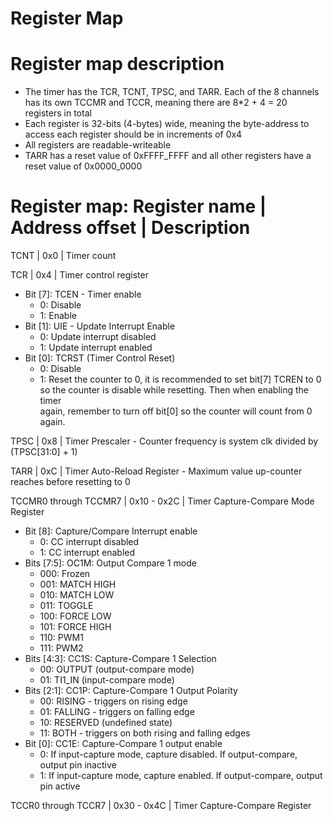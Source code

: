 # Register Map

# Register map description
 - The timer has the TCR, TCNT, TPSC, and TARR. Each of the 8 channels has its own TCCMR and TCCR, meaning there are 8*2 + 4 = 20 registers in total
 - Each register is 32-bits (4-bytes) wide, meaning the byte-address to access each register should be in increments of 0x4
 - All registers are readable-writeable
 - TARR has a reset value of 0xFFFF_FFFF and all other registers have a reset value of 0x0000_0000


# Register map: Register name | Address offset | Description

TCNT | 0x0 | Timer count

TCR | 0x4 | Timer control register
 - Bit [7]: TCEN - Timer enable
    - 0: Disable 
    - 1: Enable 
 - Bit [1]: UIE - Update Interrupt Enable 
    - 0: Update interrupt disabled
    - 1: Update interrupt enabled 
 - Bit [0]: TCRST (Timer Control Reset) 
    - 0: Disable 
    - 1: Reset the counter to 0, it is recommended to set bit[7] TCREN to 0 so the counter is disable while resetting. Then when enabling the timer  
	again, remember to turn off bit[0] so the counter will count from 0 again.

TPSC | 0x8 | Timer Prescaler - Counter frequency is system clk divided by (TPSC[31:0] + 1)

TARR | 0xC | Timer Auto-Reload Register - Maximum value up-counter reaches before resetting to 0

TCCMR0 through TCCMR7 | 0x10 - 0x2C | Timer Capture-Compare Mode Register
 - Bit [8]: Capture/Compare Interrupt enable
    - 0: CC interrupt disabled
    - 1: CC interrupt enabled 
 - Bits [7:5]: OC1M: Output Compare 1 mode
    - 000: Frozen
    - 001: MATCH HIGH
    - 010: MATCH LOW
    - 011: TOGGLE
    - 100: FORCE LOW
    - 101: FORCE HIGH
    - 110: PWM1
    - 111: PWM2
 - Bits [4:3]: CC1S: Capture-Compare 1 Selection
    - 00: OUTPUT (output-compare mode)
    - 01: TI1_IN (input-compare mode)
 - Bits [2:1]: CC1P: Capture-Compare 1 Output Polarity
    - 00: RISING - triggers on rising edge
    - 01: FALLING - triggers on falling edge
    - 10: RESERVED (undefined state)
    - 11: BOTH - triggers on both rising and falling edges
 - Bit [0]: CC1E: Capture-Compare 1 output enable
    - 0: If input-capture mode, capture disabled. If output-compare, output pin inactive
    - 1: If input-capture mode, capture enabled. If output-compare, output pin active

TCCR0 through TCCR7 | 0x30 - 0x4C | Timer Capture-Compare Register

